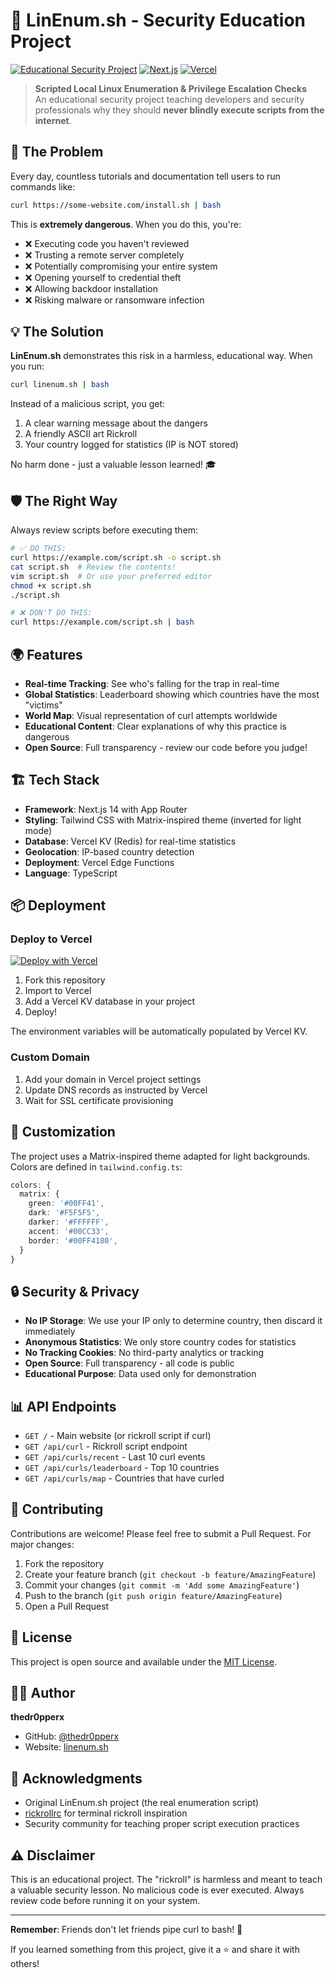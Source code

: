 # 🎯 LinEnum.sh - Security Education Project

[![Educational Security Project](https://img.shields.io/badge/Security-Educational-green)](https://linenum.sh)
[![Next.js](https://img.shields.io/badge/Next.js-14-black)](https://nextjs.org/)
[![Vercel](https://img.shields.io/badge/Deployed%20on-Vercel-black)](https://vercel.com)

> **Scripted Local Linux Enumeration & Privilege Escalation Checks**  
> An educational security project teaching developers and security professionals why they should **never blindly execute scripts from the internet**.

## 🚨 The Problem

Every day, countless tutorials and documentation tell users to run commands like:

```bash
curl https://some-website.com/install.sh | bash
```

This is **extremely dangerous**. When you do this, you're:

- ❌ Executing code you haven't reviewed
- ❌ Trusting a remote server completely
- ❌ Potentially compromising your entire system
- ❌ Opening yourself to credential theft
- ❌ Allowing backdoor installation
- ❌ Risking malware or ransomware infection

## 💡 The Solution

**LinEnum.sh** demonstrates this risk in a harmless, educational way. When you run:

```bash
curl linenum.sh | bash
```

Instead of a malicious script, you get:
1. A clear warning message about the dangers
2. A friendly ASCII art Rickroll
3. Your country logged for statistics (IP is NOT stored)

No harm done - just a valuable lesson learned! 🎓

## 🛡️ The Right Way

Always review scripts before executing them:

```bash
# ✅ DO THIS:
curl https://example.com/script.sh -o script.sh
cat script.sh  # Review the contents!
vim script.sh  # Or use your preferred editor
chmod +x script.sh
./script.sh

# ❌ DON'T DO THIS:
curl https://example.com/script.sh | bash
```

## 🌍 Features

- **Real-time Tracking**: See who's falling for the trap in real-time
- **Global Statistics**: Leaderboard showing which countries have the most "victims"
- **World Map**: Visual representation of curl attempts worldwide
- **Educational Content**: Clear explanations of why this practice is dangerous
- **Open Source**: Full transparency - review our code before you judge!

## 🏗️ Tech Stack

- **Framework**: Next.js 14 with App Router
- **Styling**: Tailwind CSS with Matrix-inspired theme (inverted for light mode)
- **Database**: Vercel KV (Redis) for real-time statistics
- **Geolocation**: IP-based country detection
- **Deployment**: Vercel Edge Functions
- **Language**: TypeScript

## 📦 Deployment

### Deploy to Vercel

[![Deploy with Vercel](https://vercel.com/button)](https://vercel.com/new/clone?repository-url=https://github.com/thedr0pperx/linenum.sh)

1. Fork this repository
2. Import to Vercel
3. Add a Vercel KV database in your project
4. Deploy!

The environment variables will be automatically populated by Vercel KV.

### Custom Domain

1. Add your domain in Vercel project settings
2. Update DNS records as instructed by Vercel
3. Wait for SSL certificate provisioning

## 🎨 Customization

The project uses a Matrix-inspired theme adapted for light backgrounds. Colors are defined in `tailwind.config.ts`:

```typescript
colors: {
  matrix: {
    green: '#00FF41',
    dark: '#F5F5F5',
    darker: '#FFFFFF',
    accent: '#00CC33',
    border: '#00FF4180',
  }
}
```

## 🔒 Security & Privacy

- **No IP Storage**: We use your IP only to determine country, then discard it immediately
- **Anonymous Statistics**: We only store country codes for statistics
- **No Tracking Cookies**: No third-party analytics or tracking
- **Open Source**: Full transparency - all code is public
- **Educational Purpose**: Data used only for demonstration

## 📊 API Endpoints

- `GET /` - Main website (or rickroll script if curl)
- `GET /api/curl` - Rickroll script endpoint
- `GET /api/curls/recent` - Last 10 curl events
- `GET /api/curls/leaderboard` - Top 10 countries
- `GET /api/curls/map` - Countries that have curled

## 🤝 Contributing

Contributions are welcome! Please feel free to submit a Pull Request. For major changes:

1. Fork the repository
2. Create your feature branch (`git checkout -b feature/AmazingFeature`)
3. Commit your changes (`git commit -m 'Add some AmazingFeature'`)
4. Push to the branch (`git push origin feature/AmazingFeature`)
5. Open a Pull Request

## 📝 License

This project is open source and available under the [MIT License](LICENSE).

## 👨‍💻 Author

**thedr0pperx**

- GitHub: [@thedr0pperx](https://github.com/thedr0pperx)
- Website: [linenum.sh](https://linenum.sh)

## 🙏 Acknowledgments

- Original LinEnum.sh project (the real enumeration script)
- [rickrollrc](https://github.com/keroserene/rickrollrc) for terminal rickroll inspiration
- Security community for teaching proper script execution practices

## ⚠️ Disclaimer

This is an educational project. The "rickroll" is harmless and meant to teach a valuable security lesson. No malicious code is ever executed. Always review code before running it on your system.

---

**Remember**: Friends don't let friends pipe curl to bash! 🚫

If you learned something from this project, give it a ⭐ and share it with others!

